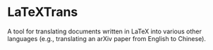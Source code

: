 # LaTeXTrans
A tool for translating documents written in LaTeX into various other languages (e.g., translating an arXiv paper from English to Chinese).
